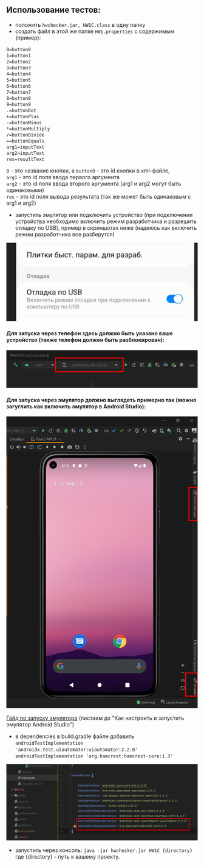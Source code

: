 ## Использование тестов:

- положить ``hwchecker.jar, HW1C.class`` в одну папку
- создать файл в этой же папке ``HW1.properties`` с содержимым (пример):
```
0=button0
1=button1
2=button2
3=button3
4=button4
5=button5
6=button6
7=button7
8=button8
9=button9
.=buttonDot
+=buttonPlus
-=buttonMinus
*=buttonMultiply
/=buttonDivide
==buttonEquals
arg1=inputText
arg2=inputText
res=resultText
```
``0`` - это название кнопки, а ``button0`` - это id кнопки в xml-файле,  
``arg1`` - это id поля ввода первого аргумента  
``arg2`` - это id поля ввода второго аргумента (arg1 и arg2 могут быть одинаковыми)  
``res`` - это id поля вывода результата (так же может быть одинаковым с arg1 и arg2)
- запустить эмулятор или подключить устройство (при подключении устройства необходимо включить режим разработчика 
и разрешить отладку по USB), пример в скриншотах ниже (надеюсь как включить режим разработчика все разберутся)

![alt text](developer_mode.png)
 
#### Для запуска через телефон здесь должно быть указано ваше устройство (также телефон должен быть разблокирован):

![alt text](device.png)

#### Для запуска через эмулятор должно выглядеть примерно так (можно загуглить как включить эмулятор в Android Studio):

![alt text](emulator.png)

[Гайд по запуску эмулятора](https://tunecom.ru/virtual-machines/390-ispolzuem-android-studio-v-kachestve-jemuljatora-smartfona.html)
(листаем до "Как настроить и запустить эмулятор Android Studio")

- в dependencies в build.gradle файле добавить  
``androidTestImplementation 'androidx.test.uiautomator:uiautomator:2.2.0'``  
``androidTestImplementation 'org.hamcrest:hamcrest-core:1.3'``

![alt text](gradle.png)

- запустить через консоль: ```java -jar hwchecker.jar HW1C {directory}```  
где {directory} - путь к вашему проекту.


